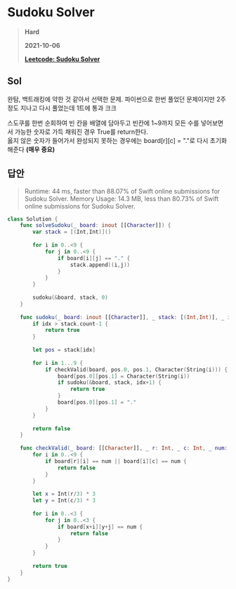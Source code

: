 # Sudoku Solver
> **Hard**
>
> **2021-10-06**
>
> **[Leetcode: Sudoku Solver](https://leetcode.com/problems/sudoku-solver/)**


## Sol
완탐, 백트래킹에 약한 것 같아서 선택한 문제. 파이썬으로 한번 풀었던 문제이지만 2주정도 지나고 다시 풀었는데 1트에 통과 크크

스도쿠를 한번 순회하여 빈 칸을 배열에 담아두고 빈칸에 1~9까지 모든 수를 넣어보면서 가능한 숫자로 가득 채워진 경우 True를 return한다.    
옳지 않은 숫자가 들어가서 완성되지 못하는 경우에는 board[r][c] = "."로 다시 초기화해준다 **(매우 중요)**

## 답안
> Runtime: 44 ms, faster than 88.07% of Swift online submissions for Sudoku Solver.
> Memory Usage: 14.3 MB, less than 80.73% of Swift online submissions for Sudoku Solver.
```swift
class Solution {
    func solveSudoku(_ board: inout [[Character]]) {
        var stack = [(Int,Int)]()
        
        for i in 0..<9 {
            for j in 0..<9 {
                if board[i][j] == "." {
                    stack.append((i,j))
                }
            }
        }
        
        sudoku(&board, stack, 0)
    }
    
    func sudoku(_ board: inout [[Character]], _ stack: [(Int,Int)], _ idx: Int) -> Bool {
        if idx > stack.count-1 {
            return true
        }
        
        let pos = stack[idx]
        
        for i in 1...9 {
            if checkValid(board, pos.0, pos.1, Character(String(i))) {
                board[pos.0][pos.1] = Character(String(i))
                if sudoku(&board, stack, idx+1) {
                    return true
                }
                board[pos.0][pos.1] = "."
            }
        }
        
        return false
    }
    
    func checkValid(_ board: [[Character]], _ r: Int, _ c: Int, _ num: Character) -> Bool {
        for i in 0..<9 {
            if board[r][i] == num || board[i][c] == num {
                return false
            }
        }
        
        let x = Int(r/3) * 3
        let y = Int(c/3) * 3
        
        for i in 0..<3 {
            for j in 0..<3 {
                if board[x+i][y+j] == num {
                    return false
                }
            }
        }
        
        return true
    }
}
```